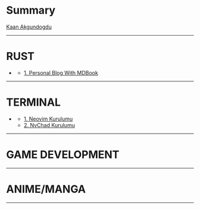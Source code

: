 # Summary

[Kaan Akgundogdu](MainPage/01_welcome.md)

---
# RUST
- []()
    - [1. Personal Blog With MDBook](RUST/01_mdbook_blog.md)
---

# TERMINAL
- []()
    - [1. Neovim Kurulumu](terminal/01_neovim.md)
    - [2. NvChad Kurulumu](terminal/02_nvchad.md)

---

# GAME DEVELOPMENT
---

# ANIME/MANGA
---